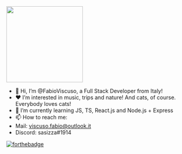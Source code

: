 <img src="https://c.tenor.com/-buzIaq-QeoAAAAC/code-coding.gif" width="200" height="200">

- 👋 Hi, I’m @FabioViscuso, a Full Stack Developer from Italy!
- ❤️ I’m interested in music, trips and nature! And cats, of course. Everybody loves cats!
- 🌱 I’m currently learning JS, TS, React.js and Node.js + Express
- 📫 How to reach me: 
- Mail: viscuso.fabio@outlook.it
- Discord: sasizza#1914

[![forthebadge](https://forthebadge.com/images/badges/its-not-a-lie-if-you-believe-it.svg)](https://forthebadge.com)
